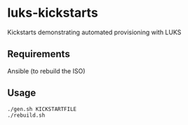# luks-kickstarts
Kickstarts demonstrating automated provisioning with LUKS

## Requirements
Ansible (to rebuild the ISO)

## Usage
```
./gen.sh KICKSTARTFILE
./rebuild.sh
```
